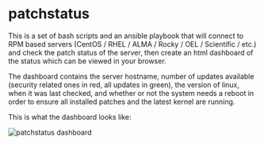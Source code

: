 # patchstatus

This is a set of bash scripts and an ansible playbook that will connect to RPM based servers (CentOS / RHEL / ALMA / Rocky / OEL / Scientific / etc.) and check the patch status of the server, then create an html dashboard of the status which can be viewed in your browser.

The dashboard contains the server hostname, number of updates available (security related ones in red, all updates in green), the version of linux, when it was last checked, and whether or not the system needs a reboot in order to ensure all installed patches and the latest kernel are running.


This is what the dashboard looks like:



![patchstatus dashboard](https://user-images.githubusercontent.com/30184871/223853161-1e938fec-d294-492f-9276-7cc63aa495b4.jpg)
